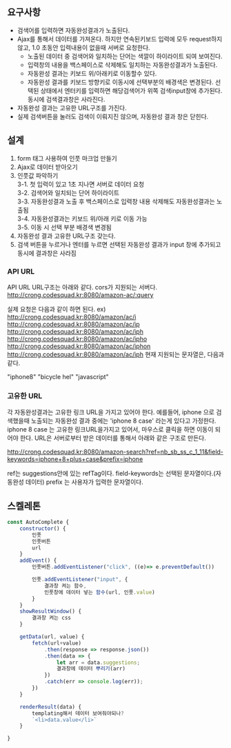 ## **요구사항**
- 검색어를 입력하면 자동완성결과가 노출된다.
- Ajax를 통해서 데이터를 가져온다. 하지만 연속된키보드 입력에 모두 request하지 않고, 1.0 초동안 입력내용이 없을때 서버로 요청한다. 
    * 노출된 데이터 중 검색어와 일치하는 단어는 색깔이 하이라이트 되여 보여진다.
    * 입력창의 내용을 백스페이스로 삭제해도 일치하는 자동완성결과가 노출된다. 
    * 자동완성 결과는 키보드 위/아래키로 이동할수 있다.
    * 자동완성 결과를 키보드 방향키로 이동시에 선택부분의 배경색은 변경된다. 선택된 상태에서 엔터키를 입력하면 해당검색어가 위쪽 검색input창에 추가된다. 동시에 검색결과창은 사라진다.
- 자동완성 결과는 고유한 URL구조를 가진다. 
- 실제 검색버튼을 눌러도 검색이 이뤄지진 않으며, 자동완성 결과 창은 닫힌다.

## **설계**

1. form 태그 사용하여 인풋 마크업 만들기 
2. Ajax로 데이터 받아오기
3. 인풋값 파악하기  
    3-1. 첫 입력이 있고 1초 지나면 서버로 데이터 요청  
    3-2. 검색어와 일치되는 단어 하이라이트  
    3-3. 자동완성결과 노출 후 백스페이스로 입력창 내용 삭제해도 자동완성결과는 노출됨  
    3-4. 자동완성결과는 키보드 위/아래 키로 이동 가능  
    3-5. 이동 시 선택 부분 배경색 변경됨
4. 자동완성 결과 고유한 URL구조 갖는다.
5. 검색 버튼을 누르거나 엔터를 누르면 선택된 자동완성 결과가 input 창에 추가되고 동시에 결과창은 사라짐 

### API URL

API URL
URL구조는 아래와 같다. cors가 지원되는 서버다. 
http://crong.codesquad.kr:8080/amazon-ac/:query

실제 요청은 다음과 같이 하면 된다. 
ex) 
http://crong.codesquad.kr:8080/amazon/ac/i 
http://crong.codesquad.kr:8080/amazon/ac/ip http://crong.codesquad.kr:8080/amazon/ac/iph http://crong.codesquad.kr:8080/amazon/ac/ipho http://crong.codesquad.kr:8080/amazon/ac/iphon http://crong.codesquad.kr:8080/amazon/ac/iph
현재 지원되는 문자열은, 다음과 같다.

"iphone8"
"bicycle hel"
"javascript"

### 고유한 URL

각 자동완성결과는 고유한 링크 URL을 가지고 있어야 한다. 예를들어, iphone 으로 검색했을때 노출되는 자동완성 결과 중에는 'iphone 8 case' 라는게 있다고 가정한다. iphone 8 case 는 고유한 링크URL을가지고 있어서, 마우스로 클릭을 하면 이동이 되어야 한다. URL은 서버로부터 받은 데이터를 통해서 아래와 같은 구조로 만든다.

http://crong.codesquad.kr:8080/amazon-search?ref=nb_sb_ss_c_1_11&field-keywords=iphone+8+plus+case&prefix=iphone

ref는 suggestions안에 있는 refTag이다.   field-keywords는 선택된 문자열이다.(자동완성 데이터) prefix 는 사용자가 입력한 문자열이다.

## **스켈레톤**

```js
const AutoComplete {
    constructor() {
        인풋
        인풋버튼
        url
    }
    addEvent() {
        인풋버튼.addEventListener("click", ((e)=> e.preventDefault())

        인풋.addEventListener("input", {
            결과창 켜는 함수,
            인풋창에 데이터 넣는 함수(url, 인풋.value)
        } 
    }
    showResultWindow() {
        결과창 켜는 css
    }

    getData(url, value) {
        fetch(url+value)
            .then(response => response.json())
            .then(data => {
                let arr = data.suggestions;
                결과창에 데이터 뿌리기(arr)
            })
            .catch(err => console.log(err));
        })
    }

    renderResult(data) {
        templating해서 데이터 보여줘야되나? 
        `<li>data.value</li>`
    }

}
```

